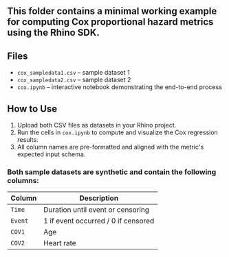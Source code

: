 ## This folder contains a minimal working example for computing Cox proportional hazard metrics using the Rhino SDK.

## Files

- `cox_sampledata1.csv` – sample dataset 1
- `cox_sampledata2.csv` – sample dataset 2
- `cox.ipynb` – interactive notebook demonstrating the end-to-end process

## How to Use

1. Upload both CSV files as datasets in your Rhino project.
2. Run the cells in `cox.ipynb` to compute and visualize the Cox regression results.
3. All column names are pre-formatted and aligned with the metric's expected input schema.

### Both sample datasets are synthetic and contain the following columns:

| Column  | Description                         |
| ------- | ----------------------------------- |
| `Time`  | Duration until event or censoring   |
| `Event` | 1 if event occurred / 0 if censored |
| `COV1`  | Age                                 |
| `COV2`  | Heart rate                          |
